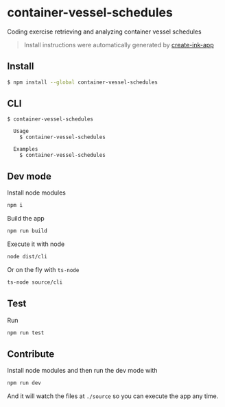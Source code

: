 # container-vessel-schedules
Coding exercise retrieving and analyzing container vessel schedules

> Install instructions were automatically generated by [create-ink-app](https://github.com/vadimdemedes/create-ink-app)

## Install

```bash
$ npm install --global container-vessel-schedules
```

## CLI

```
$ container-vessel-schedules

  Usage
    $ container-vessel-schedules

  Examples
    $ container-vessel-schedules
```

## Dev mode
Install node modules
```bash
npm i
```
Build the app
```bash
npm run build
```
Execute it with node
```bash
node dist/cli
```
Or on the fly with `ts-node`
```bash
ts-node source/cli
```
## Test
Run
```bash
npm run test
```
## Contribute
Install node modules and then run the dev mode with
```bash
npm run dev
```
And it will watch the files at `./source` so you can execute the app any time.
